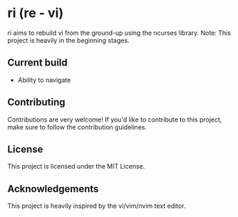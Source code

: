 # ri (re - vi) 
ri aims to rebuild vi from the ground-up using the ncurses library. 
Note: This project is heavily in the beginning stages.

## Current build
- Ability to navigate

## Contributing
Contributions are very welcome! If you'd like to contribute to this project,
make sure to follow the contribution guidelines.

## License 
This project is licensed under the MIT License. 

## Acknowledgements 
This project is heavily inspired by the vi/vim/nvim text editor.
